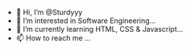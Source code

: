 - 👋 Hi, I’m @Sturdyyy
- 👀 I’m interested in Software Engineering...
- 🌱 I’m currently learning HTML, CSS & Javascript...
- 📫 How to reach me ...

<!---
Sturdyyy/Sturdyyy is a ✨ special ✨ repository because its `README.md` (this file) appears on your GitHub profile.
You can click the Preview link to take a look at your changes.
--->
